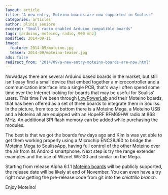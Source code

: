 ```yaml
---
layout: article
title: "A new entry, Moteino boards are now supported in Souliss"
categories: articles
author: plinio_seniore
excerpt: "Small radio enabled Arduino compatible boards"
tags: [arduino, moteino, radio, 900 mhz]
modified: 2014-09-11
image:
  feature: 2014-09/moteino.jpg
  teaser: 2014-09/moteino-teaser.jpg
ads: false  
redirect_from: "2014/09/a-new-entry-moteino-boards-are-now.html"
---
```


Nowadays there are several Arduino based boards in the market, but still isn't easy find a small device that embed together a microcontroller and a communication interface into a single PCB, that's way I often spend some time over the Internet looking for boards that may be useful for Souliss' users.
This time I've been through [LowPowerLab](http://lowpowerlab.com/) and their Moteino boards, that has been offered as a set of three boards to integrate them in Souliss. In the picture, from top to bottom there is a Moteino Mega, a Moteino USB and a Moteino all are equipped with an HopeRF RFM69HW radio at 868 MHz. An additional SPI flash memory can be added while purchasing the modules.

The best is that we got the boards few days ago and Kim is was yet able to get them working properly using a Microchip ENC28J60 to bridge the Moteino Mega to SoulissApp, having full control of the other Moteino over the air from its Android smartphone. Next step is try the range extender examples and the use of Wiznet W5100 and similar on the Mega.

Starting from release Alpha 6.1.1 [Moteino boards](https://lowpowerlab.com/shop/index.php?_route_=moteino-r4) will be publicly supported, the release date will be likely at end of November. You can even have a try right now getting the pre-release code from git into the *chiattillo branch*.

Enjoy Moteino!